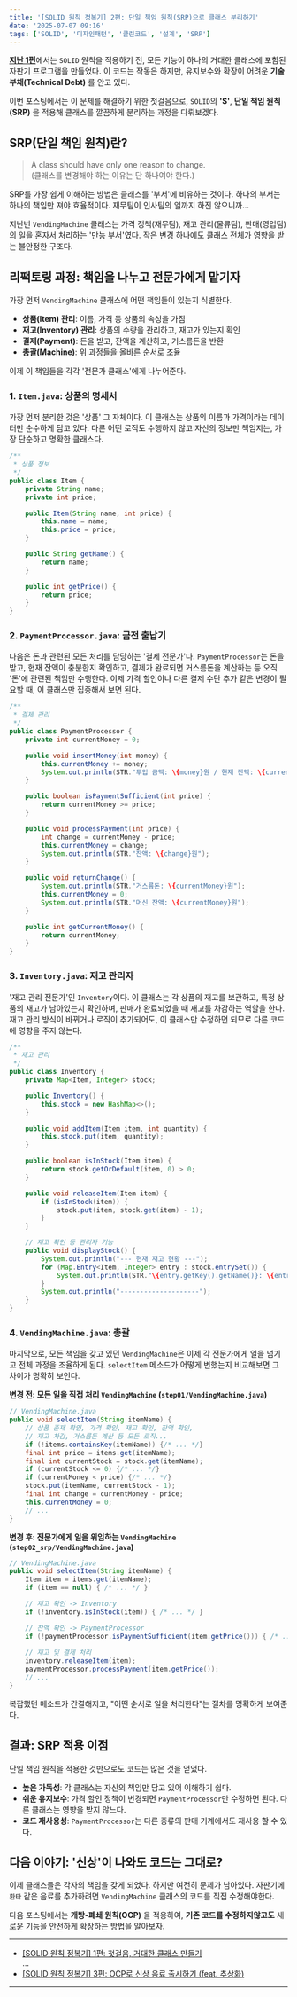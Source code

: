 ```yaml
---
title: '[SOLID 원칙 정복기] 2편: 단일 책임 원칙(SRP)으로 클래스 분리하기'
date: '2025-07-07 09:16'
tags: ['SOLID', '디자인패턴', '클린코드', '설계', 'SRP']
---
```


[__지난 1편__](https://yseek.github.io/yun-blog/posts/solid-vending-machine-1)에서는 `SOLID` 원칙을 적용하기 전, 모든 기능이 하나의 거대한 클래스에 포함된 자판기 프로그램을 만들었다. 이 코드는 작동은 하지만, 유지보수와 확장이 어려운 __기술 부채(Technical Debt)__ 를 안고 있다.

이번 포스팅에서는 이 문제를 해결하기 위한 첫걸음으로, `SOLID`의 __'S'__, __단일 책임 원칙(SRP)__ 을 적용해 클래스를 깔끔하게 분리하는 과정을 다뤄보겠다.

 ## SRP(단일 책임 원칙)란?

> A class should have only one reason to change.  
> (클래스를 변경해야 하는 이유는 단 하나여야 한다.)

SRP를 가장 쉽게 이해하는 방법은 클래스를 '부서'에 비유하는 것이다. 하나의 부서는 하나의 책임만 져야 효율적이다. 재무팀이 인사팀의 일까지 하진 않으니까...

지난번 `VendingMachine` 클래스는 가격 정책(재무팀), 재고 관리(물류팀), 판매(영업팀)의 일을 혼자서 처리하는 '만능 부서'였다. 작은 변경 하나에도 클래스 전체가 영향을 받는 불안정한 구조다.

## 리팩토링 과정: 책임을 나누고 전문가에게 맡기자

가장 먼저 `VendingMachine` 클래스에 어떤 책임들이 있는지 식별한다.

- __상품(Item) 관리__: 이름, 가격 등 상품의 속성을 가짐
- __재고(Inventory) 관리__: 상품의 수량을 관리하고, 재고가 있는지 확인
- __결제(Payment)__: 돈을 받고, 잔액을 계산하고, 거스름돈을 반환
- __총괄(Machine)__: 위 과정들을 올바른 순서로 조율

이제 이 책임들을 각각 '전문가 클래스'에게 나누어준다.

### 1. `Item.java`: 상품의 명세서

가장 먼저 분리한 것은 '상품' 그 자체이다. 이 클래스는 상품의 이름과 가격이라는 데이터만 순수하게 담고 있다. 다른 어떤 로직도 수행하지 않고 자신의 정보만 책임지는, 가장 단순하고 명확한 클래스다.

```java
/**
 * 상품 정보
 */
public class Item {
    private String name;
    private int price;

    public Item(String name, int price) {
        this.name = name;
        this.price = price;
    }

    public String getName() {
        return name;
    }

    public int getPrice() {
        return price;
    }
}

```

### 2. `PaymentProcessor.java`: 금전 출납기

다음은 돈과 관련된 모든 처리를 담당하는 '결제 전문가'다. `PaymentProcessor`는 돈을 받고, 현재 잔액이 충분한지 확인하고, 결제가 완료되면 거스름돈을 계산하는 등 오직 '돈'에 관련된 책임만 수행한다. 이제 가격 할인이나 다른 결제 수단 추가 같은 변경이 필요할 때, 이 클래스만 집중해서 보면 된다.

```java
/**
 * 결제 관리
 */
public class PaymentProcessor {
    private int currentMoney = 0;

    public void insertMoney(int money) {
        this.currentMoney += money;
        System.out.println(STR."투입 금액: \{money}원 / 현재 잔액: \{currentMoney}원");
    }

    public boolean isPaymentSufficient(int price) {
        return currentMoney >= price;
    }

    public void processPayment(int price) {
        int change = currentMoney - price;
        this.currentMoney = change;
        System.out.println(STR."잔액: \{change}원");
    }

    public void returnChange() {
        System.out.println(STR."거스름돈: \{currentMoney}원");
        this.currentMoney = 0;
        System.out.println(STR."머신 잔액: \{currentMoney}원");
    }

    public int getCurrentMoney() {
        return currentMoney;
    }
}
```

### 3. `Inventory.java`: 재고 관리자

'재고 관리 전문가'인 `Inventory`이다. 이 클래스는 각 상품의 재고를 보관하고, 특정 상품의 재고가 남아있는지 확인하며, 판매가 완료되었을 때 재고를 차감하는 역할을 한다. 재고 관리 방식이 바뀌거나 로직이 추가되어도, 이 클래스만 수정하면 되므로 다른 코드에 영향을 주지 않는다.

```java
/**
 * 재고 관리
 */
public class Inventory {
    private Map<Item, Integer> stock;

    public Inventory() {
        this.stock = new HashMap<>();
    }

    public void addItem(Item item, int quantity) {
        this.stock.put(item, quantity);
    }

    public boolean isInStock(Item item) {
        return stock.getOrDefault(item, 0) > 0;
    }

    public void releaseItem(Item item) {
        if (isInStock(item)) {
            stock.put(item, stock.get(item) - 1);
        }
    }

    // 재고 확인 등 관리자 기능
    public void displayStock() {
        System.out.println("--- 현재 재고 현황 ---");
        for (Map.Entry<Item, Integer> entry : stock.entrySet()) {
            System.out.println(STR."\{entry.getKey().getName()}: \{entry.getValue()}개");
        }
        System.out.println("--------------------");
    }
}

```

### 4. `VendingMachine.java`: 총괄

마지막으로, 모든 책임을 갖고 있던 `VendingMachine`은 이제 각 전문가에게 일을 넘기고 전체 과정을 조율하게 된다. `selectItem` 메소드가 어떻게 변했는지 비교해보면 그 차이가 명확히 보인다.

__변경 전: 모든 일을 직접 처리 `VendingMachine` (`step01/VendingMachine.java`)__

```java
// VendingMachine.java
public void selectItem(String itemName) {
    // 상품 존재 확인, 가격 확인, 재고 확인, 잔액 확인,
    // 재고 차감, 거스름돈 계산 등 모든 로직...
    if (!items.containsKey(itemName)) {/* ... */}
    final int price = items.get(itemName);
    final int currentStock = stock.get(itemName);
    if (currentStock <= 0) {/* ... */}
    if (currentMoney < price) {/* ... */}
    stock.put(itemName, currentStock - 1);
    final int change = currentMoney - price;
    this.currentMoney = 0;
    // ...
}
```

__변경 후: 전문가에게 일을 위임하는 `VendingMachine` (`step02_srp/VendingMachine.java`)__

```java
// VendingMachine.java
public void selectItem(String itemName) {
    Item item = items.get(itemName);
    if (item == null) { /* ... */ }

    // 재고 확인 -> Inventory
    if (!inventory.isInStock(item)) { /* ... */ }

    // 잔액 확인 -> PaymentProcessor
    if (!paymentProcessor.isPaymentSufficient(item.getPrice())) { /* ... */ }
    
    // 재고 및 결제 처리
    inventory.releaseItem(item);
    paymentProcessor.processPayment(item.getPrice());
    // ...
}
```

복잡했던 메소드가 간결해지고, "어떤 순서로 일을 처리한다"는 절차를 명확하게 보여준다.

## 결과: SRP 적용 이점

단일 책임 원칙을 적용한 것만으로도 코드는 많은 것을 얻었다.

- __높은 가독성__: 각 클래스는 자신의 책임만 담고 있어 이해하기 쉽다.
- __쉬운 유지보수__: 가격 할인 정책이 변경되면 `PaymentProcessor`만 수정하면 된다. 다른 클래스는 영향을 받지 않느다.
- __코드 재사용성__: `PaymentProcessor`는 다른 종류의 판매 기계에서도 재사용 할 수 있다.

## 다음 이야기: '신상'이 나와도 코드는 그대로?

이제 클래스들은 각자의 책임을 갖게 되었다. 하지만 여전히 문제가 남아있다. 자판기에 `환타` 같은 음료를 추가하려면 `VendingMachine` 클래스의 코드를 직접 수정해야한다.

다음 포스팅에서는 __개방-폐쇄 원칙(OCP)__ 을 적용하여, __기존 코드를 수정하지않고도__ 새로운 기능을 안전하게 확장하는 방법을 알아보자.


---
- [[SOLID 원칙 정복기] 1편: 첫걸음, 거대한 클래스 만들기](https://yseek.github.io/yun-blog/posts/solid-vending-machine-1)  
...  
- [[SOLID 원칙 정복기] 3편: OCP로 신상 음료 출시하기 (feat. 추상화)](https://yseek.github.io/yun-blog/posts/solid-vending-machine-3)
---